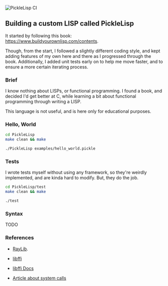 ![PickleLisp CI](https://github.com/Rad-hi/PickleLisp/actions/workflows/tests.yml/badge.svg)

## Building a custom LISP called PickleLisp

It started by following this book: https://www.buildyourownlisp.com/contents.

Though, from the start, I followed a slightly different coding style, and kept adding features of my own here and there as I progressed through the book. Additionally, I added unit tests early on to help me move faster, and to ensure a more certain iterating process.

### Brief

I know nothing about LISPs, or functional programming. I found a book, and decided I'd get better at C, while learning a bit about functional programming through writing a LISP.

This language is not useful, and is here only for educational purposes.

### Hello, World

```bash
cd PickleLisp
make clean && make

./PickleLisp examples/hello_world.pickle
```

### Tests

I wrote tests myself without using any framework, so they're weirdly implemented, and are kinda hard to modify. But, they do the job.

```bash
cd PickleLisp/test
make clean && make

./test
```

### Syntax

TODO

### References

- [RayLib](https://github.com/raysan5/raylib/tree/master).

- [libffi](https://github.com/libffi/libffi)

- [libffi Docs](https://www.chiark.greenend.org.uk/doc/libffi-dev/html/The-Basics.html)

- [Article about system calls](https://blog.packagecloud.io/the-definitive-guide-to-linux-system-calls/)
